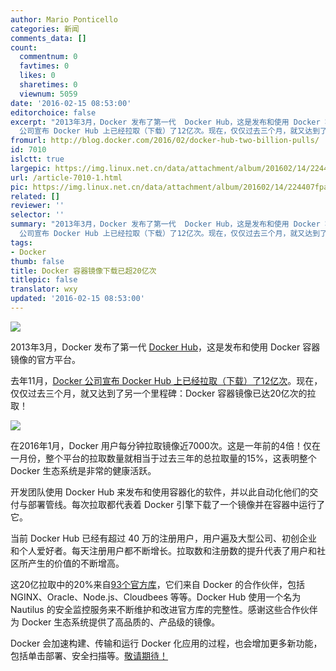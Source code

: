 ```yaml
---
author: Mario Ponticello
categories: 新闻
comments_data: []
count:
  commentnum: 0
  favtimes: 0
  likes: 0
  sharetimes: 0
  viewnum: 5059
date: '2016-02-15 08:53:00'
editorchoice: false
excerpt: "2013年3月，Docker 发布了第一代  Docker Hub，这是发布和使用 Docker 容器镜像的官方平台。\r\n去年11月，Docker
  公司宣布 Docker Hub 上已经拉取（下载）了12亿次。现在，仅仅过去三个月，就又达到了另一个里程碑：Docker 容器镜像已达20亿次的拉取！"
fromurl: http://blog.docker.com/2016/02/docker-hub-two-billion-pulls/
id: 7010
islctt: true
largepic: https://img.linux.net.cn/data/attachment/album/201602/14/224407fpalpvape6e1zlvf.jpg
url: /article-7010-1.html
pic: https://img.linux.net.cn/data/attachment/album/201602/14/224407fpalpvape6e1zlvf.jpg.thumb.jpg
related: []
reviewer: ''
selector: ''
summary: "2013年3月，Docker 发布了第一代  Docker Hub，这是发布和使用 Docker 容器镜像的官方平台。\r\n去年11月，Docker
  公司宣布 Docker Hub 上已经拉取（下载）了12亿次。现在，仅仅过去三个月，就又达到了另一个里程碑：Docker 容器镜像已达20亿次的拉取！"
tags:
- Docker
thumb: false
title: Docker 容器镜像下载已超20亿次
titlepic: false
translator: wxy
updated: '2016-02-15 08:53:00'
---
```


![](https://img.linux.net.cn/data/attachment/album/201602/14/224407fpalpvape6e1zlvf.jpg)


2013年3月，Docker 发布了第一代 [Docker Hub](https://hub.docker.com/)，这是发布和使用 Docker 容器镜像的官方平台。


去年11月，[Docker 公司宣布 Docker Hub 上已经拉取（下载）了12亿次](https://blog.docker.com/2015/11/docker-hub-billion-pulls/)。现在，仅仅过去三个月，就又达到了另一个里程碑：Docker 容器镜像已达20亿次的拉取！


![](https://img.linux.net.cn/data/attachment/album/201602/14/222504e38xzbo4zj4rc712.jpg)


  
在2016年1月，Docker 用户每分钟拉取镜像近7000次。这是一年前的4倍！仅在一月份，整个平台的拉取数量就相当于过去三年的总拉取量的15%，这表明整个 Docker 生态系统是非常的健康活跃。 


开发团队使用 Docker Hub 来发布和使用容器化的软件，并以此自动化他们的交付与部署管线。每次拉取都代表着 Docker 引擎下载了一个镜像并在容器中运行了它。


当前 Docker Hub 已经有超过 40 万的注册用户，用户遍及大型公司、初创企业和个人爱好者。每天注册用户都不断增长。拉取数和注册数的提升代表了用户和社区所产生的价值的不断增高。


这20亿拉取中的20%来自[93个官方库](https://hub.docker.com/explore/)，它们来自 Docker 的合作伙伴，包括 NGINX、Oracle、Node.js、Cloudbees 等等。Docker Hub 使用一个名为 Nautilus 的安全监控服务来不断维护和改进官方库的完整性。感谢这些合作伙伴为 Docker 生态系统提供了高品质的、产品级的镜像。


Docker 会加速构建、传输和运行 Docker 化应用的过程，也会增加更多新功能，包括单击部署、安全扫描等。[敬请期待！](https://cloud.docker.com/)